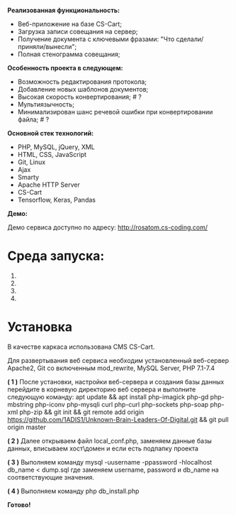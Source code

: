 **Реализованная функциональность:**

+ Веб-приложение на базе CS-Cart;
+ Загрузка записи совещания на сервер;
+ Получение документа с ключевыми фразами: "Что сделали/приняли/вынесли";
+ Полная стенограмма совещания;

**Особенность проекта в следующем:**

+ Возможность редактирования протокола;
+ Добавление новых шаблонов документов;
+ Высокая скорость конвертирования; # ?
+ Мультиязычность;
+ Минимализирован шанс речевой ошибки при конвертировании файла; # ?

**Основной стек технологий:**

+ PHP, MySQL, jQuery, XML
+ HTML, CSS, JavaScript
+ Git, Linux
+ Ajax
+ Smarty
+ Apache HTTP Server
+ CS-Cart
+ Tensorflow, Keras, Pandas

**Демо:**

Демо сервиса доступно по адресу: http://rosatom.cs-coding.com/


# Среда запуска:

1.
1.
1.
1.

# Установка

В качестве каркаса использована CMS CS-Cart.

Для развертывания веб сервиса необходим установленный веб-сервер Apache2, Git со включенным mod_rewrite, MySQL Server, PHP 7.1-7.4

**( 1 )** После установки, настройки веб-сервера и создания базы данных перейдите в корневую директорию веб сервера и выполните следующую команду:
apt update && apt install php-imagick php-gd php-mbstring php-iconv php-mysqli curl php-curl php-sockets php-soap php-xml php-zip && git init && git remote add origin https://github.com/1ADIS1/Unknown-Brain-Leaders-Of-Digital.git && git pull origin master

**( 2 )** Далее открываем файл local_conf.php, заменяем данные базы данных, вписываем хост\домен и если есть подпапку проекта

**( 3 )** Выполняем команду mysql -uusername -ppassword -hlocalhost db_name < dump.sql где заменяем username, password и db_name на соответствующие значения.

**( 4 )** Выполняем команду php db_install.php

**Готово!**
